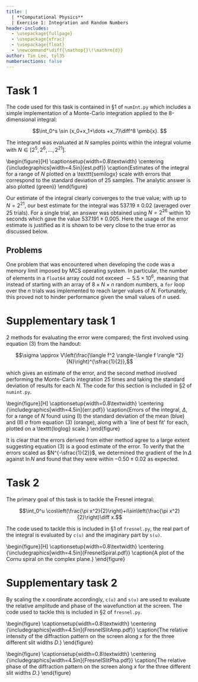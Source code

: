 ```yaml
---
title: |
  | **Computational Physics**
  | Exercise 1: Integration and Random Numbers
header-includes:
  - \usepackage{fullpage}
  - \usepackage{xfrac}
  - \usepackage{float}
  - \newcommand*\diff{\mathop{}\!\mathrm{d}}
author: Tim Lee, tyl35
numbersections: false
---
```


# Task 1

The code used for this task is contained in §1 of ` numInt.py ` which includes a simple implementation of a Monte-Carlo integration applied to the 8-dimensional integral:

$$\int_0^s \sin (x_0+x_1+\dots +x_7)\diff^8 \pmb{x}. $$

The integrand was evaluated at $N$ samples points within the integral volume with $N\in[2^5,2^6,\dots,2^{21}]$.

\begin{figure}[H]
\captionsetup{width=0.8\textwidth}
\centering
{\includegraphics[width=4.5in]{est.pdf}}
\caption{Estimates of the integral for a range of $N$ plotted on a \texttt{semilogx} scale with errors that correspond to the standard deviation of 25 samples. The analytic answer is also plotted (green)}
\end{figure}

Our estimate of the integral clearly converges to the true value; with up to $N=2^{21}$, our best estimate for the integral was $537.19 \pm 0.02$  (averaged over 25 trials). For a single trial, an answer was obtained using $N=2^{26}$ within 10 seconds which gave the value $537.191 \pm 0.005$. Here the usage of the error estimate is justified as it is shown to be very close to the true error as discussed below.

## Problems

One problem that was encountered when developing the code was a memory limit imposed by MCS operating system. In particular, the number of elements in a `float64` array could not exceed $\sim 5.5 \times 10^6$, meaning that instead of starting with an array of $8\times N\times n$ random numbers, a `for` loop over the $n$ trials was implemented to reach larger values of $N$. Fortunately, this proved not to hinder performance given the small values of $n$ used.

# Supplementary task 1

2 methods for evaluating the error were compared; the first involved using equation (3) from the handout:

$$\sigma \approx V\left(\frac{\langle f^2 \rangle-\langle f \rangle ^2}{N}\right)^{\sfrac{1}{2}},$$

which gives an estimate of the error, and the second method involved performing the Monte-Carlo integration 25 times and taking the standard deviation of results for each $N$. The code for this section is included in §2 of `numint.py`.

\begin{figure}[H]
\captionsetup{width=0.8\textwidth}
\centering
{\includegraphics[width=4.5in]{err.pdf}}
\caption{Errors of the integral, $\Delta$, for a range of $N$ found using (I) the standard deviation of the mean (blue) and (II) $\sigma$ from equation (3) (orange), along with a `line of best fit' for each, plotted on a \texttt{loglog} scale.}
\end{figure}

It is clear that the errors derived from either method agree to a large extent suggesting equation (3) is a good estimate of the error. To verify that the errors scaled as $N^{-\sfrac{1}{2}}$, we determined the gradient of the $\ln\Delta$ against $\ln N$ and found that they were within $-0.50\pm0.02$ as expected.

# Task 2

The primary goal of this task is to tackle the Fresnel integral:

$$\int_0^u \cos\left(\frac{\pi x^2}{2}\right)+i\sin\left(\frac{\pi x^2}{2}\right)\diff x.$$

The code used to tackle this is included in §1 of `fresnel.py`, the real part of the integral is evaluated by `c(u)` and the imaginary part by `s(u)`.

\begin{figure}[H]
\captionsetup{width=0.8\textwidth}
\centering
{\includegraphics[width=4.5in]{FresnelSpiral.pdf}}
\caption{A plot of the Cornu spiral on the complex plane.}
\end{figure}

# Supplementary task 2

By scaling the x coordinate accordingly, `c(u)` and `s(u)` are used to evaluate the relative amplitude and phase of the wavefunction at the screen. The code used to tackle this is included in §2 of `fresnel.py`. 

\begin{figure} \captionsetup{width=0.8\textwidth}
\centering
{\includegraphics[width=4.5in]{FresnelSlitAmp.pdf}}
\caption{The relative intensity of the diffraction pattern on the screen along $x$ for the three different slit widths $D$.}
\end{figure}

\begin{figure}
\captionsetup{width=0.8\textwidth}
\centering
{\includegraphics[width=4.5in]{FresnelSlitPha.pdf}}
\caption{The relative phase of the diffraction pattern on the screen along $x$ for the three different slit widths $D$.}
\end{figure}
